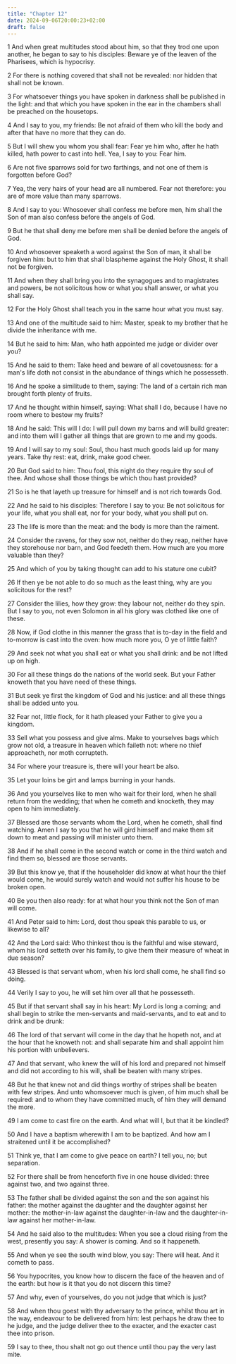 ```yaml
---
title: "Chapter 12"
date: 2024-09-06T20:00:23+02:00
draft: false
---
```



1 And when great multitudes stood about him, so that they trod one upon another, he began to say to his disciples: Beware ye of the leaven of the Pharisees, which is hypocrisy.

2 For there is nothing covered that shall not be revealed: nor hidden that shall not be known.

3 For whatsoever things you have spoken in darkness shall be published in the light: and that which you have spoken in the ear in the chambers shall be preached on the housetops.

4 And I say to you, my friends: Be not afraid of them who kill the body and after that have no more that they can do.

5 But I will shew you whom you shall fear: Fear ye him who, after he hath killed, hath power to cast into hell. Yea, I say to you: Fear him.

6 Are not five sparrows sold for two farthings, and not one of them is forgotten before God?

7 Yea, the very hairs of your head are all numbered. Fear not therefore: you are of more value than many sparrows.

8 And I say to you: Whosoever shall confess me before men, him shall the Son of man also confess before the angels of God.

9 But he that shall deny me before men shall be denied before the angels of God.

10 And whosoever speaketh a word against the Son of man, it shall be forgiven him: but to him that shall blaspheme against the Holy Ghost, it shall not be forgiven.

11 And when they shall bring you into the synagogues and to magistrates and powers, be not solicitous how or what you shall answer, or what you shall say.

12 For the Holy Ghost shall teach you in the same hour what you must say.

13 And one of the multitude said to him: Master, speak to my brother that he divide the inheritance with me.

14 But he said to him: Man, who hath appointed me judge or divider over you?

15 And he said to them: Take heed and beware of all covetousness: for a man's life doth not consist in the abundance of things which he possesseth.

16 And he spoke a similitude to them, saying: The land of a certain rich man brought forth plenty of fruits.

17 And he thought within himself, saying: What shall I do, because I have no room where to bestow my fruits?

18 And he said: This will I do: I will pull down my barns and will build greater: and into them will I gather all things that are grown to me and my goods.

19 And I will say to my soul: Soul, thou hast much goods laid up for many years. Take thy rest: eat, drink, make good cheer.

20 But God said to him: Thou fool, this night do they require thy soul of thee. And whose shall those things be which thou hast provided?

21 So is he that layeth up treasure for himself and is not rich towards God.

22 And he said to his disciples: Therefore I say to you: Be not solicitous for your life, what you shall eat, nor for your body, what you shall put on.

23 The life is more than the meat: and the body is more than the raiment.

24 Consider the ravens, for they sow not, neither do they reap, neither have they storehouse nor barn, and God feedeth them. How much are you more valuable than they?

25 And which of you by taking thought can add to his stature one cubit?

26 If then ye be not able to do so much as the least thing, why are you solicitous for the rest?

27 Consider the lilies, how they grow: they labour not, neither do they spin. But I say to you, not even Solomon in all his glory was clothed like one of these.

28 Now, if God clothe in this manner the grass that is to-day in the field and to-morrow is cast into the oven: how much more you, O ye of little faith?

29 And seek not what you shall eat or what you shall drink: and be not lifted up on high.

30 For all these things do the nations of the world seek. But your Father knoweth that you have need of these things.

31 But seek ye first the kingdom of God and his justice: and all these things shall be added unto you.

32 Fear not, little flock, for it hath pleased your Father to give you a kingdom.

33 Sell what you possess and give alms. Make to yourselves bags which grow not old, a treasure in heaven which faileth not: where no thief approacheth, nor moth corrupteth.

34 For where your treasure is, there will your heart be also.

35 Let your loins be girt and lamps burning in your hands.

36 And you yourselves like to men who wait for their lord, when he shall return from the wedding; that when he cometh and knocketh, they may open to him immediately.

37 Blessed are those servants whom the Lord, when he cometh, shall find watching. Amen I say to you that he will gird himself and make them sit down to meat and passing will minister unto them.

38 And if he shall come in the second watch or come in the third watch and find them so, blessed are those servants.

39 But this know ye, that if the householder did know at what hour the thief would come, he would surely watch and would not suffer his house to be broken open.

40 Be you then also ready: for at what hour you think not the Son of man will come.

41 And Peter said to him: Lord, dost thou speak this parable to us, or likewise to all?

42 And the Lord said: Who thinkest thou is the faithful and wise steward, whom his lord setteth over his family, to give them their measure of wheat in due season?

43 Blessed is that servant whom, when his lord shall come, he shall find so doing.

44 Verily I say to you, he will set him over all that he possesseth.

45 But if that servant shall say in his heart: My Lord is long a coming; and shall begin to strike the men-servants and maid-servants, and to eat and to drink and be drunk:

46 The lord of that servant will come in the day that he hopeth not, and at the hour that he knoweth not: and shall separate him and shall appoint him his portion with unbelievers.

47 And that servant, who knew the will of his lord and prepared not himself and did not according to his will, shall be beaten with many stripes.

48 But he that knew not and did things worthy of stripes shall be beaten with few stripes. And unto whomsoever much is given, of him much shall be required: and to whom they have committed much, of him they will demand the more.

49 I am come to cast fire on the earth. And what will I, but that it be kindled?

50 And I have a baptism wherewith I am to be baptized. And how am I straitened until it be accomplished?

51 Think ye, that I am come to give peace on earth? I tell you, no; but separation.

52 For there shall be from henceforth five in one house divided: three against two, and two against three.

53 The father shall be divided against the son and the son against his father: the mother against the daughter and the daughter against her mother: the mother-in-law against the daughter-in-law and the daughter-in-law against her mother-in-law.

54 And he said also to the multitudes: When you see a cloud rising from the west, presently you say: A shower is coming. And so it happeneth.

55 And when ye see the south wind blow, you say: There will heat. And it cometh to pass.

56 You hypocrites, you know how to discern the face of the heaven and of the earth: but how is it that you do not discern this time?

57 And why, even of yourselves, do you not judge that which is just?

58 And when thou goest with thy adversary to the prince, whilst thou art in the way, endeavour to be delivered from him: lest perhaps he draw thee to he judge, and the judge deliver thee to the exacter, and the exacter cast thee into prison.

59 I say to thee, thou shalt not go out thence until thou pay the very last mite.

